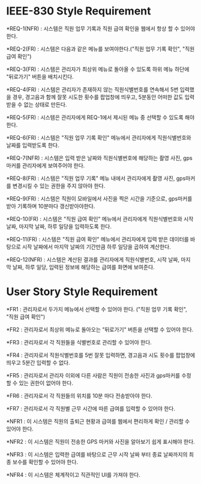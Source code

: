 IEEE-830 Style Requirement
==========================

*REQ-1(NFR) : 시스템은 직원 업무 기록과 직원 급여 확인을 웹에서 항상 할 수 있어야 한다.

*REQ-2(FR) : 시스템은 다음과 같은 메뉴를 보여야한다.("직원 업무 기록 확인", "직원 급여 확인")

*REQ-3(FR) : 시스템은 관리자가 최상위 메뉴로 돌아올 수 있도록 하위 메뉴 하단에 "뒤로가기" 버튼을 배치시킨다.

*REQ-4(FR) : 시스템은 관리자가 존재하지 않는 직원식별번호를 연속해서 5번 입력했을 경우, 경고음과 함께 잘못 시도한 횟수를 팝업창에 띄우고, 5분동안 어떠한 값도 입력받을 수 없는 상태로 만든다.

*REQ-5(FR) : 시스템은 관리자에게 REQ-1에서 제시된 메뉴 중 선택할 수 있도록 해야 한다.

*REQ-6(FR) : 시스템은 "직원 업무 기록 확인" 메뉴에서 관리자에게 직원식별번호와 날짜를 입력받도록 한다.

*REQ-7(NFR) : 시스템은 입력 받은 날짜와 직원식별번호에 해당하는 촬영 사진, gps마커를 관리자에게 보여주어야 한다.

*REQ-8(FR) : 시스템은 "직원 업무 기록" 메뉴 내에서 관리자에게 촬영 사진, gps마커를 변경시킬 수 있는 권한을 주지 않아야 한다.

*REQ-9(FR) : 시스템은 직원이 모바일에서 사진을 찍은 시간을 기준으로, gps마커를 받아 기록하며 10분마다 갱신받아야한다.

*REQ-10(FR) : 시스템은 "직원 급여 확인" 메뉴에서 관리자에게 직원식별번호와 시작 날짜, 마지막 날짜, 하루 일당을 입력하도록 한다.

*REQ-11(FR) : 시스템은 "직원 급여 확인" 메뉴에서 관리자에게 입력 받은 데이터를 바탕으로 시작 날짜에서 마지막 날짜의 기간만큼 하루 일당을 곱하여 계산한다.

*REQ-12(NFR) : 시스템은 계산된 결과를 관리자에게 직원식별번호, 시작 날짜, 마지막 날짜, 하루 일당, 입력된 정보에 해당하는 급여를 화면에 보여준다.


User Story Style Requirement
============================
*FR1 : 관리자로서 두가지 메뉴에서 선택할 수 있어야 한다. ("직원 업무 기록 확인", "직원 급여 확인")

*FR2 : 관리자로서 최상위 메뉴로 돌아오는 "뒤로가기" 버튼을 선택할 수 있어야 한다.

*FR3 : 관리자로서 각 직원들을 식별번호로 관리할 수 있어야 한다.

*FR4 : 관리자로서 직원식별번호를 5번 잘못 입력하면, 경고음과 시도 횟수를 팝업창에 띄우고 5분간 입력할 수 없다.

*FR5 : 관리자로서 관리자 이외에 다른 사람은 직원이 전송한 사진과 gps마커를 수정할 수 있는 권한이 없어야 한다.

*FR6 : 관리자로서 각 직원들의 위치를 10분 마다 전송받아야 한다.

*FR7 : 관리자로서 각 직원별 근무 시간에 따른 급여를 입력할 수 있어야 한다.

*NFR1 : 이 시스템은 직원의 출퇴근 현황과 급여를 웹에서 편리하게 확인 / 관리할 수 있어야 한다.

*NFR2 : 이 시스템은 직원이 전송한 GPS 마커와 사진을 알아보기 쉽게 표시해야 한다.

*NFR3 : 이 시스템은 입력한 급여를 바탕으로 근무 시작 날짜 부터 종료 날짜까지의 최종 보수를 확인할 수 있어야 한다.

*NFR4 : 이 시스템은 체계적이고 직관적인 UI를 가져야 한다.

